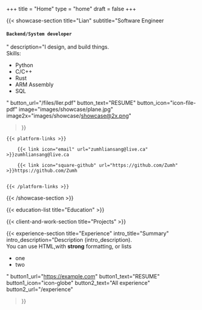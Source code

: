 +++
title =  "Home"
type = "home"
draft = false
+++



{{< showcase-section 
    title="Lian"
    subtitle="Software Engineer <h4><code>Backend/System developer</code></h4>"
    description="I design, and build things. <br/>Skills: <ul><li>Python</li><li>C/C++</li> <li>Rust</li> <li>ARM Assembly</li><li>SQL</li></ul>"
    button_url="/files/ller.pdf"
    button_text="RESUME"
    button_icon="icon-file-pdf" 
    image="images/showcase/plane.jpg"
    image2x="images/showcase/showcase@2x.png"


 >}}


    {{< platform-links >}}

        {{< link icon="email" url="zumhliansang@live.ca" >}}zumhliansang@live.ca

        {{< link icon="square-github" url="https://github.com/Zumh" >}}https://github.com/Zumh
    

    {{< /platform-links >}}



{{< /showcase-section >}}
<!-- 
{{< about-section
    title="About me"
    content="This content is using the <code>about-section</code> shortcode. <br/>You can write <code>HTML</code>, as long as you <em>wrap it</em> accordingly. "
    button_icon="icon-user"
    button_text="You can edit the text, link and icon"
    button_url="https://www.google.com"
    image="images/about/user-picture.png"
    image2x="images/about/user-picture@2x.png"

 >}} -->

{{< education-list
    title="Education" >}}

{{< client-and-work-section
    title="Projects" >}} 

{{< experience-section
   title="Experience"
    intro_title="Summary"
    intro_description="Description (intro_description).<br>You can use HTML,with <strong>strong</strong> formatting, or lists <ul><li>one</li><li>two</li></ul>" 
    button1_url="https://example.com"
    button1_text="RESUME"
    button1_icon="icon-globe"
    button2_text="All experience"
    button2_url="/experience"
 
>}}

<!-- ## Experience (as list)-->
<!-- ## Experience
{{< experience-list >}} -->



<!-- {{< testimonial-section
    title="What they say about me" >}} -->

<!-- {{< contact-section
    title="Reach out" 
    contact_form_name="Your name?"
    contact_form_email="Your e-mail"
    contact_form_message="Your text"
    contact_button="Send message"
    contact_phone_title="My phone"
    contact_phone_number="<a href='tel:+555666777'>555 666 777</a>"
    contact_email_title="My mail"
    contact_email_email="demo@demosite.com"
    contact_address_title="My location"
    contact_address_address="🇩🇰 Denmark"
    form_action="https://formspree.io/f/mail@example.com"
    form_method="POST"
>}} -->

<!-- {{< newsletter-section 
    newsletter_title="Stay updated"
    newsletter_placeholder="Enter your email"
    newsletter_button="Subscribe"
    newsletter_success_message="Thank you for subscribing!"
    newsletter_error_message="Something went wrong, please try again."
    newsletter_note="We respect your privacy and won't share your data."
    form_action="/"
    form_method="POST"
>}}

## Extra content
Additional content added after the `section` blocks. Here you could freestyle, add other shortcodes, ...  Or just let the content empty, and rely on the shortcode sections alone. -->
